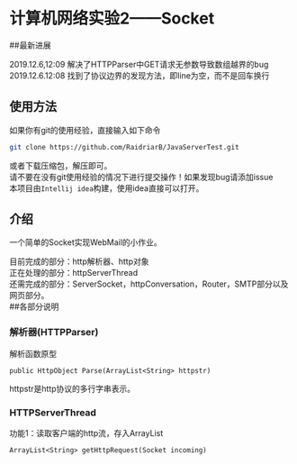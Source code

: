 # 计算机网络实验2——Socket

##最新进展

2019.12.6,12:09 解决了HTTPParser中GET请求无参数导致数组越界的bug  
2019.12.6.12:08 找到了协议边界的发现方法，即line为空，而不是回车换行  
## 使用方法
如果你有git的使用经验，直接输入如下命令
```bash
git clone https://github.com/RaidriarB/JavaServerTest.git
```
或者下载压缩包，解压即可。  
请不要在没有git使用经验的情况下进行提交操作！如果发现bug请添加issue  
本项目由`Intellij idea`构建，使用idea直接可以打开。

## 介绍
一个简单的Socket实现WebMail的小作业。
  
目前完成的部分：http解析器、http对象  
正在处理的部分：httpServerThread  
还需完成的部分：ServerSocket，httpConversation，Router，SMTP部分以及网页部分。  
##各部分说明

### 解析器(HTTPParser)
解析函数原型
```$xslt
public HttpObject Parse(ArrayList<String> httpstr)
```
httpstr是http协议的多行字串表示。

### HTTPServerThread
功能1：读取客户端的http流，存入ArrayList
```$xslt
ArrayList<String> getHttpRequest(Socket incoming)
```